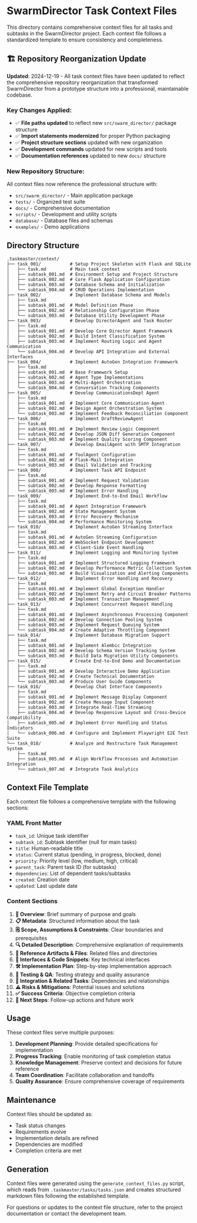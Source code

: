 # SwarmDirector Task Context Files

This directory contains comprehensive context files for all tasks and subtasks in the SwarmDirector project. Each context file follows a standardized template to ensure consistency and completeness.

## 🏗️ Repository Reorganization Update

**Updated**: 2024-12-19 - All task context files have been updated to reflect the comprehensive repository reorganization that transformed SwarmDirector from a prototype structure into a professional, maintainable codebase.

### Key Changes Applied:
- ✅ **File paths updated** to reflect new `src/swarm_director/` package structure
- ✅ **Import statements modernized** for proper Python packaging
- ✅ **Project structure sections** updated with new organization
- ✅ **Development commands** updated for new scripts and tools
- ✅ **Documentation references** updated to new `docs/` structure

### New Repository Structure:
All context files now reference the professional structure with:
- `src/swarm_director/` - Main application package
- `tests/` - Organized test suite
- `docs/` - Comprehensive documentation
- `scripts/` - Development and utility scripts
- `database/` - Database files and schemas
- `examples/` - Demo applications

## Directory Structure

```
.taskmaster/context/
├── task_001/           # Setup Project Skeleton with Flask and SQLite
│   ├── task.md         # Main task context
│   ├── subtask_001.md  # Environment Setup and Project Structure
│   ├── subtask_002.md  # Core Flask Application Configuration
│   ├── subtask_003.md  # Database Schema and Initialization
│   └── subtask_004.md  # CRUD Operations Implementation
├── task_002/           # Implement Database Schema and Models
│   ├── task.md
│   ├── subtask_001.md  # Model Definition Phase
│   ├── subtask_002.md  # Relationship Configuration Phase
│   └── subtask_003.md  # Database Utility Development Phase
├── task_003/           # Develop DirectorAgent and Task Router
│   ├── task.md
│   ├── subtask_001.md  # Develop Core Director Agent Framework
│   ├── subtask_002.md  # Build Intent Classification System
│   ├── subtask_003.md  # Implement Routing Logic and Agent Communication
│   └── subtask_004.md  # Develop API Integration and External Interfaces
├── task_004/           # Implement AutoGen Integration Framework
│   ├── task.md
│   ├── subtask_001.md  # Base Framework Setup
│   ├── subtask_002.md  # Agent Type Implementations
│   ├── subtask_003.md  # Multi-Agent Orchestration
│   └── subtask_004.md  # Conversation Tracking Components
├── task_005/           # Develop CommunicationsDept Agent
│   ├── task.md
│   ├── subtask_001.md  # Implement Core Communication Agent
│   ├── subtask_002.md  # Design Agent Orchestration System
│   └── subtask_003.md  # Implement Feedback Reconciliation Component
├── task_006/           # Implement DraftReviewAgent
│   ├── task.md
│   ├── subtask_001.md  # Implement Review Logic Component
│   ├── subtask_002.md  # Develop JSON Diff Generation Component
│   └── subtask_003.md  # Implement Quality Scoring Component
├── task_007/           # Develop EmailAgent with SMTP Integration
│   ├── task.md
│   ├── subtask_001.md  # ToolAgent Configuration
│   ├── subtask_002.md  # Flask-Mail Integration
│   └── subtask_003.md  # Email Validation and Tracking
├── task_008/           # Implement Task API Endpoint
│   ├── task.md
│   ├── subtask_001.md  # Implement Request Validation
│   ├── subtask_002.md  # Develop Response Formatting
│   └── subtask_003.md  # Implement Error Handling
├── task_009/           # Implement End-to-End Email Workflow
│   ├── task.md
│   ├── subtask_001.md  # Agent Integration Framework
│   ├── subtask_002.md  # State Management System
│   ├── subtask_003.md  # Error Recovery Mechanism
│   └── subtask_004.md  # Performance Monitoring System
├── task_010/           # Implement AutoGen Streaming Interface
│   ├── task.md
│   ├── subtask_001.md  # AutoGen Streaming Configuration
│   ├── subtask_002.md  # WebSocket Endpoint Development
│   └── subtask_003.md  # Client-Side Event Handling
├── task_011/           # Implement Logging and Monitoring System
│   ├── task.md
│   ├── subtask_001.md  # Implement Structured Logging Framework
│   ├── subtask_002.md  # Develop Performance Metric Collection System
│   └── subtask_003.md  # Build Visualization and Alerting Components
├── task_012/           # Implement Error Handling and Recovery
│   ├── task.md
│   ├── subtask_001.md  # Implement Global Exception Handler
│   ├── subtask_002.md  # Implement Retry and Circuit Breaker Patterns
│   └── subtask_003.md  # Implement Transaction Management
├── task_013/           # Implement Concurrent Request Handling
│   ├── task.md
│   ├── subtask_001.md  # Implement Asynchronous Processing Component
│   ├── subtask_002.md  # Develop Connection Pooling System
│   ├── subtask_003.md  # Implement Request Queuing System
│   └── subtask_004.md  # Create Adaptive Throttling Component
├── task_014/           # Implement Database Migration Support
│   ├── task.md
│   ├── subtask_001.md  # Implement Alembic Integration
│   ├── subtask_002.md  # Develop Schema Version Tracking System
│   └── subtask_003.md  # Build Data Migration Utility Components
├── task_015/           # Create End-to-End Demo and Documentation
│   ├── task.md
│   ├── subtask_001.md  # Develop Interactive Demo Application
│   ├── subtask_002.md  # Create Technical Documentation
│   └── subtask_003.md  # Produce User Guide Components
├── task_016/           # Develop Chat Interface Components
│   ├── task.md
│   ├── subtask_001.md  # Implement Message Display Component
│   ├── subtask_002.md  # Create Message Input Component
│   ├── subtask_003.md  # Integrate Real-Time Streaming
│   ├── subtask_004.md  # Develop Responsive Layout and Cross-Device Compatibility
│   ├── subtask_005.md  # Implement Error Handling and Status Indicators
│   └── subtask_006.md  # Configure and Implement Playwright E2E Test Suite
└── task_018/           # Analyze and Restructure Task Management System
    ├── task.md
    ├── subtask_005.md  # Align Workflow Processes and Automation Integration
    └── subtask_007.md  # Integrate Task Analytics
```

## Context File Template

Each context file follows a comprehensive template with the following sections:

### YAML Front Matter
- `task_id`: Unique task identifier
- `subtask_id`: Subtask identifier (null for main tasks)
- `title`: Human-readable title
- `status`: Current status (pending, in progress, blocked, done)
- `priority`: Priority level (low, medium, high, critical)
- `parent_task`: Parent task ID (for subtasks)
- `dependencies`: List of dependent tasks/subtasks
- `created`: Creation date
- `updated`: Last update date

### Content Sections
1. **🎯 Overview**: Brief summary of purpose and goals
2. **📋 Metadata**: Structured information about the task
3. **🗒️ Scope, Assumptions & Constraints**: Clear boundaries and prerequisites
4. **🔍 Detailed Description**: Comprehensive explanation of requirements
5. **📁 Reference Artifacts & Files**: Related files and directories
6. **🔧 Interfaces & Code Snippets**: Key technical interfaces
7. **🛠️ Implementation Plan**: Step-by-step implementation approach
8. **🧪 Testing & QA**: Testing strategy and quality assurance
9. **🔗 Integration & Related Tasks**: Dependencies and relationships
10. **⚠️ Risks & Mitigations**: Potential issues and solutions
11. **✅ Success Criteria**: Objective completion criteria
12. **🚀 Next Steps**: Follow-up actions and future work

## Usage

These context files serve multiple purposes:

1. **Development Planning**: Provide detailed specifications for implementation
2. **Progress Tracking**: Enable monitoring of task completion status
3. **Knowledge Management**: Preserve context and decisions for future reference
4. **Team Coordination**: Facilitate collaboration and handoffs
5. **Quality Assurance**: Ensure comprehensive coverage of requirements

## Maintenance

Context files should be updated as:
- Task status changes
- Requirements evolve
- Implementation details are refined
- Dependencies are modified
- Completion criteria are met

## Generation

Context files were generated using the `generate_context_files.py` script, which reads from `.taskmaster/tasks/tasks.json` and creates structured markdown files following the established template.

For questions or updates to the context file structure, refer to the project documentation or contact the development team.
